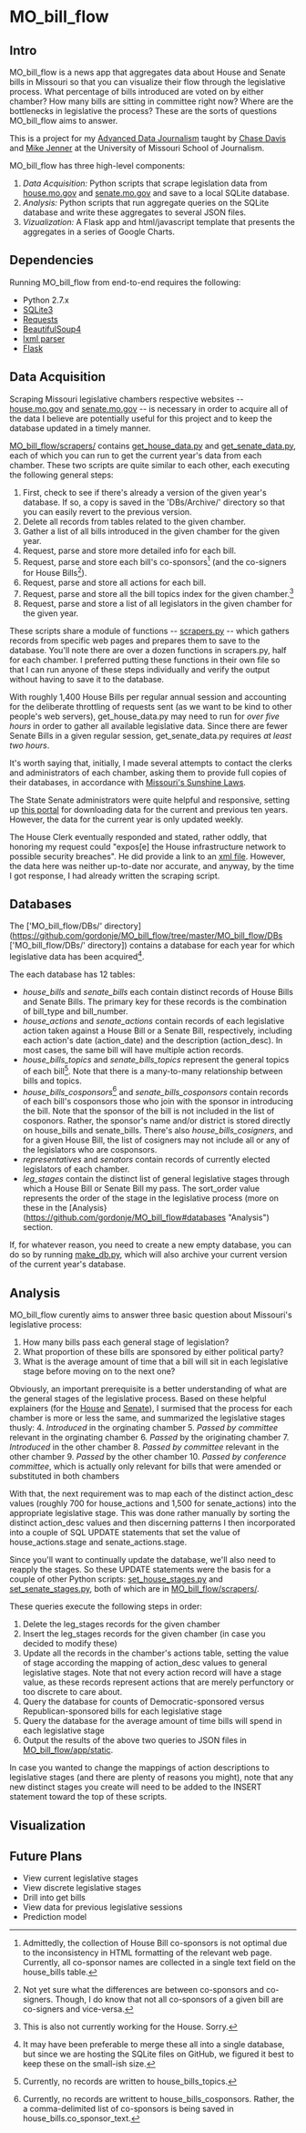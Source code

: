 MO_bill_flow
=============

Intro
-----

MO_bill_flow is a news app that aggregates data about House and Senate bills in Missouri so that you can visualize their flow through the legislative process. What percentage of bills introduced are voted on by either chamber? How many bills are sitting in committee right now? Where are the bottlenecks in legislative the process? These are the sorts of questions MO_bill_flow aims to answer.

This is a project for my [Advanced Data Journalism](https://github.com/cjdd3b/advanced-data-journalism/ "Advanced Data Journalism") taught by [Chase Davis](http://chasedavis.com/ "Chase Davis") and [Mike Jenner](http://journalism.missouri.edu/staff/michael-m-jenner/ "Mike Jenner") at the University of Missouri School of Journalism.

MO_bill_flow has three high-level components:
1.	*Data Acquisition:* Python scripts that scrape legislation data from [house.mo.gov](http://www.house.mo.gov/ "house.mo.gov") and [senate.mo.gov](http://www.senate.mo.gov/ "senate.mo.gov") and save to a local SQLite database.
2.	*Analysis:* Python scripts that run aggregate queries on the SQLite database and write these aggregates to several JSON files.
3.	*Vizualization:* A Flask app and html/javascript template that presents the aggregates in a series of Google Charts.

Dependencies
------------

Running MO_bill_flow from end-to-end requires the following:

* 	Python 2.7.x
* 	[SQLite3](http://www.sqlite.org "SQLite3")
* 	[Requests](http://docs.python-requests.org/en/latest/ "Requests")
* 	[BeautifulSoup4](http://www.crummy.com/software/BeautifulSoup/ "BeautifulSoup4")
* 	[lxml parser](http://lxml.de/index.html#download "lxml parser")
* 	[Flask](http://flask.pocoo.org/ "Flask")

Data Acquisition
----------------

Scraping Missouri legislative chambers respective websites -- [house.mo.gov](http://www.house.mo.gov/ "house.mo.gov") and [senate.mo.gov](http://www.senate.mo.gov/ "senate.mo.gov") -- is necessary in order to acquire all of the data I believe are potentially useful for this project and to keep the database updated in a timely manner.

[MO_bill_flow/scrapers/](https://github.com/gordonje/MO_bill_flow/tree/master/scrapers "MO_bill_flow/scrapers/") contains [get_house_data.py](https://github.com/gordonje/MO_bill_flow/blob/master/MO_bill_flow/get_house_data.py "get_house_data.py") and [get_senate_data.py](https://github.com/gordonje/MO_bill_flow/blob/master/MO_bill_flow/get_senate_data.py "get_senate_data.py"), each of which you can run to get the current year's data from each chamber. These two scripts are quite similar to each other, each executing the following general steps:
1. 	First, check to see if there's already a version of the given year's database. If so, a copy is saved in the 'DBs/Archive/' directory so that you can easily revert to the previous version.
2. 	Delete all records from tables related to the given chamber.
3. 	Gather a list of all bills introduced in the given chamber for the given year.
4. 	Request, parse and store more detailed info for each bill.
5. 	Request, parse and store each bill's co-sponsors[^1] (and the co-signers for House Bills[^2]).
6. 	Request, parse and store all actions for each bill.
7. 	Request, parse and store all the bill topics index for the given chamber.[^3] 
8. 	Request, parse and store a list of all legislators in the given chamber for the given year.

These scripts share a module of functions -- [scrapers.py](https://github.com/gordonje/MO_bill_flow/blob/master/scrapers/scrapers.py "scrapers.py") -- which gathers records from specific web pages and prepares them to save to the database. You'll note there are over a dozen functions in scrapers.py, half for each chamber. I preferred putting these functions in their own file so that I can run anyone of these steps individually and verify the output without having to save it to the database.

With roughly 1,400 House Bills per regular annual session and accounting for the deliberate throttling of requests sent (as we want to be kind to other people's web servers), get_house_data.py may need to run for _over five hours_ in order to gather all available legislative data. Since there are fewer Senate Bills in a given regular session, get_senate_data.py requires _at least two hours_.

It's worth saying that, initially, I made several attempts to contact the clerks and administrators of each chamber, asking them to provide full copies of their databases, in accordance with [Missouri's Sunshine Laws](http://www.house.mo.gov/ "http://www.moga.mo.gov/STATUTES/C610.HTM"). 

The State Senate administrators were quite helpful and responsive, setting up [this portal](http://www.senate.mo.gov/BTSPortal/ "this portal") for downloading data for the current and previous ten years. However, the data for the current year is only updated weekly. 

The House Clerk eventually responded and stated, rather oddly, that honoring my request could "expos[e] the House infrastructure network to possible security breaches". He did provide a link to an [xml file](http://www.house.mo.gov/export/allbills.xml "xml file"). However, the data here was neither up-to-date nor accurate, and anyway, by the time I got response, I had already written the scraping script.

Databases
---------

The ['MO_bill_flow/DBs/' directory](https://github.com/gordonje/MO_bill_flow/tree/master/MO_bill_flow/DBs ['MO_bill_flow/DBs/' directory]) contains a database for each year for which legislative data has been acquired[^4]. 

The each database has 12 tables:
*	*house_bills* and *senate_bills* each contain distinct records of House Bills and Senate Bills. The primary key for these records is the combination of bill_type and bill_number.
*	*house_actions* and *senate_actions* contain records of each legislative action taken against a House Bill or a Senate Bill, respectively, including each action's date (action_date) and the description (action_desc). In most cases, the same bill will have multiple action records.
*	*house_bills_topics* and *senate_bills_topics* represent the general topics of each bill[^5]. Note that there is a many-to-many relationship between bills and topics.
*	*house_bills_cosponsors*[^6] and *senate_bills_cosponsors* contain records of each bill's cosponsors those who join with the sponsor in introducing the bill. Note that the sponsor of the bill is not included in the list of cosponors. Rather, the sponsor's name and/or district is stored directly on house_bills and senate_bills. There's also *house_bills_cosigners*, and for a given House Bill, the list of cosigners may not include all or any of the legislators who are cosponsors.
*	*representatives* and *senators* contain records of currently elected legislators of each chamber.
*	*leg_stages* contain the distinct list of general legislative stages through which a House Bill or Senate Bill my pass. The sort_order value represents the order of the stage in the legislative process (more on these in the [Analysis} (https://github.com/gordonje/MO_bill_flow#databases "Analysis") section.

If, for whatever reason, you need to create a new empty database, you can do so by running [make_db.py](https://github.com/gordonje/MO_bill_flow/blob/master/MO_bill_flow/make_db.py "make_db.py"), which will also archive your current version of the current year's database.

Analysis
--------

MO_bill_flow curently aims to answer three basic question about Missouri's legislative process:
1. 	How many bills pass each general stage of legislation?
2. 	What proportion of these bills are sponsored by either political party?
3. 	What is the average amount of time that a bill will sit in each legislative stage before moving on to the next one?

Obviously, an important prerequisite is a better understanding of what are the general stages of the legislative process. Based on these helpful explainers (for the [House](http://www.house.mo.gov/content.aspx?info=/info/howbill.htm "House") and [Senate](http://www.house.mo.gov/content.aspx?info=/info/howbill.htm "Senate")), I surmised that the process for each chamber is more or less the same, and summarized the legislative stages thusly:
4. 	*Introduced* in the orginating chamber
5. 	*Passed by committee* relevant in the orginating chamber
6. 	*Passed* by the originating chamber
7. 	*Introduced* in the other chamber
8. 	*Passed by committee* relevant in the other chamber
9. 	*Passed* by the other chamber
10. *Passed by conference committee*, which is actually only relevant for bills that were amended or substituted in both chambers

With that, the next requirement was to map each of the distinct action_desc values (roughly 700 for house_actions and 1,500 for senate_actions) into the appropriate legislative stage. This was done rather manually by sorting the distinct action_desc values and then discerning patterns I then incorporated into a couple of SQL UPDATE statements that set the value of house_actions.stage and senate_actions.stage.

Since you'll want to continually update the database, we'll also need to reapply the stages. So these UPDATE statements were the basis for a couple of other Python scripts: [set_house_stages.py](https://github.com/gordonje/MO_bill_flow/blob/master/MO_bill_flow/set_house_stages.py "set_house_stages.py") and [set_senate_stages.py](https://github.com/gordonje/MO_bill_flow/blob/master/MO_bill_flow/get_senate_data.py "set_senate_stages.py"), both of which are in [MO_bill_flow/scrapers/](https://github.com/gordonje/MO_bill_flow/tree/master/scrapers "MO_bill_flow/scrapers/").

These queries execute the following steps in order:
1. 	Delete the leg_stages records for the given chamber
2. 	Insert the leg_stages records for the given chamber (in case you decided to modify these)
3. 	Update all the records in the chamber's actions table, setting the value of stage according the mapping of action_desc values to general legislative stages. Note that not every action record will have a stage value, as these records represent actions that are merely perfunctory or too discrete to care about.
4. 	Query the database for counts of Democratic-sponsored versus Republican-sponsored bills for each legislative stage
5. 	Query the database for the average amount of time bills will spend in each legislative stage
6. 	Output the results of the above two queries to JSON files in [MO_bill_flow/app/static](https://github.com/gordonje/MO_bill_flow/tree/master/app/static "MO_bill_flow/app/static"). 

In case you wanted to change the mappings of action descriptions to legislative stages (and there are plenty of reasons you might), note that any new distinct stages you create will need to be added to the INSERT statement toward the top of these scripts.

Visualization
-------------



Future Plans
------------

* View current legislative stages
* View discrete legislative stages
* Drill into get bills
* View data for previous legislative sessions
* Prediction model

[^1]: Admittedly, the collection of House Bill co-sponsors is not optimal due to the inconsistency in HTML formatting of the relevant web page. Currently, all co-sponsor names are collected in a single text field on the house_bills table.
[^2]: Not yet sure what the differences are between co-sponsors and co-signers. Though, I do know that not all co-sponsors of a given bill are co-signers and vice-versa.
[^3]: This is also not currently working for the House. Sorry.
[^4]: It may have been preferable to merge these all into a single database, but since we are hosting the SQLite files on GitHub, we figured it best to keep these on the small-ish size.
[^5]: Currently, no records are written to house_bills_topics.
[^6]: Currently, no records are writtent to house_bills_cosponsors. Rather, the a comma-delimited list of co-sponsors is being saved in house_bills.co_sponsor_text. 